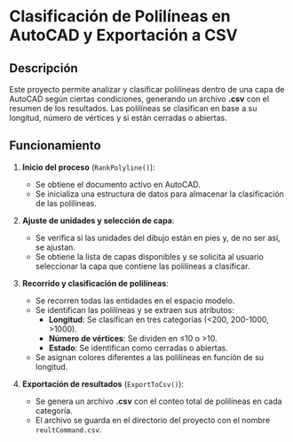 ﻿# Clasificación de Polilíneas en AutoCAD y Exportación a CSV

## Descripción  
Este proyecto permite analizar y clasificar polilíneas dentro de una capa de AutoCAD según ciertas condiciones, generando un archivo **.csv** con el resumen de los resultados. Las polilíneas se clasifican en base a su longitud, número de vértices y si están cerradas o abiertas.

## Funcionamiento  

1. **Inicio del proceso** (`RankPolyline()`):  
   - Se obtiene el documento activo en AutoCAD.  
   - Se inicializa una estructura de datos para almacenar la clasificación de las polilíneas.  

2. **Ajuste de unidades y selección de capa**:  
   - Se verifica si las unidades del dibujo están en pies y, de no ser así, se ajustan.  
   - Se obtiene la lista de capas disponibles y se solicita al usuario seleccionar la capa que contiene las polilíneas a clasificar.  

3. **Recorrido y clasificación de polilíneas**:  
   - Se recorren todas las entidades en el espacio modelo.  
   - Se identifican las polilíneas y se extraen sus atributos:  
     - **Longitud**: Se clasifican en tres categorías (<200, 200-1000, >1000).  
     - **Número de vértices**: Se dividen en ≤10 o >10.  
     - **Estado**: Se identifican como cerradas o abiertas.  
   - Se asignan colores diferentes a las polilíneas en función de su longitud.  

4. **Exportación de resultados** (`ExportToCsv()`):  
   - Se genera un archivo **.csv** con el conteo total de polilíneas en cada categoría.  
   - El archivo se guarda en el directorio del proyecto con el nombre `reultCommand.csv`.